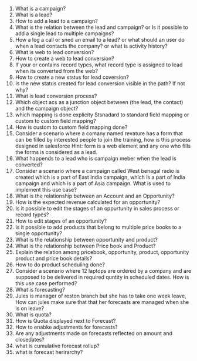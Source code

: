 1. What is a campaign?
2. What is a lead?
3. How to add a lead to a campaign?
4. What is the relation between the lead and campaign?
or
Is it possible to add a single lead to multiple campaigns?
5. How a log a call or sned an email to a lead?
or what should an user do when a lead contacts the company?
or what is activity history?
6. What is web to lead conversion?
7. How to create a web to lead conversion?
8. If your or contains record types, what record type is assigned to lead when its converted from the web?
9. How to create a new ststus for lead coversion?
10. Is the new status created for lead conversion visible in the path? If not why?
11. What is lead conversion process?
12. Which object acs as a junction object between (the lead, the contact) and the campaign object?
13. which mapping is done explicity Stsnadard to standard field mapping or custom to custom field mapping?
14. How is custom to custom field mapping done?
15. Consider a scenario where a comany named revature has a form that can be filled by interested people to join the training, how is this process designed in salesforce
Hint: form is a web element and any one who fills the forms is considered as a lead.
16. What happends to a lead who is campaign meber when the lead is converted?
17. Consider a scenario where a campaign called West benagal radio is created which is a part of East India campaign, which is a part of India campaign and which is a part of Asia campaign. What is used to implement this use case?
18. What is the relationship between an Account and an Opportunity?
19. How is the expected revenue calculated for an opportunity?
20. Is it possible to edit the stages of an oppurtunity in sales process or record types?
21. How to edit stages of an opportunity?
22. Is it possible to add products that belong to multiple price books to a single opportunity?
23. What is the relationship between opportunity and product?
24. What is the relationship between Price book and Product?
25. Explain the relation among pricebook, opportunity, product, opportunity product and price book details?
26. How to do product scheduling done?
27. Consider a scenario where 12 laptops are ordered by a company and are supposed to be delivered in required quntity in scheduled dates. How is this use case performed?
28. What is forecasting?
29. Jules is manager of reston branch but she has to take one week leave, How can jules make sure that that her forecasts are managed when she is on leave?
30. What is quota?
31. How is Quota displayed next to Forecast?
32. How to enabke adjustments for forecasts?
33. Are any adjustments made on forecasts reflected on amount and closedates?
34. what is cumulative forecast rollup?
35. what is forecast herirarchy?


